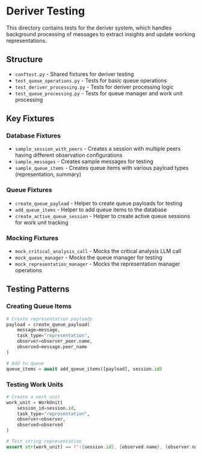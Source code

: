 # Deriver Testing

This directory contains tests for the deriver system, which handles background processing of messages to extract insights and update working representations.

## Structure

- `conftest.py` - Shared fixtures for deriver testing
- `test_queue_operations.py` - Tests for basic queue operations
- `test_deriver_processing.py` - Tests for deriver processing logic
- `test_queue_processing.py` - Tests for queue manager and work unit processing

## Key Fixtures

### Database Fixtures

- `sample_session_with_peers` - Creates a session with multiple peers having different observation configurations
- `sample_messages` - Creates sample messages for testing
- `sample_queue_items` - Creates queue items with various payload types (representation, summary)

### Queue Fixtures

- `create_queue_payload` - Helper to create queue payloads for testing
- `add_queue_items` - Helper to add queue items to the database
- `create_active_queue_session` - Helper to create active queue sessions for work unit tracking

### Mocking Fixtures

- `mock_critical_analysis_call` - Mocks the critical analysis LLM call
- `mock_queue_manager` - Mocks the queue manager for testing
- `mock_representation_manager` - Mocks the representation manager operations

## Testing Patterns

### Creating Queue Items

```python
# Create representation payloads
payload = create_queue_payload(
    message=message,
    task_type="representation",
    observer=observer_peer.name,
    observed=message.peer_name
)

# Add to queue
queue_items = await add_queue_items([payload], session.id)
```

### Testing Work Units

```python
# Create a work unit
work_unit = WorkUnit(
    session_id=session.id,
    task_type="representation",
    observer=observer,
    observed=observed
)

# Test string representation
assert str(work_unit) == f"({session.id}, {observed.name}, {observer.name}, representation)"
```

